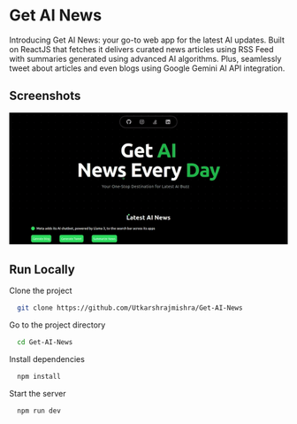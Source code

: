 
# Get AI News

Introducing Get AI News: your go-to web app for the latest AI updates. Built on ReactJS that fetches it delivers curated news articles using RSS Feed with summaries generated using advanced AI algorithms. Plus, seamlessly tweet about articles and even blogs using Google Gemini AI API integration.


## Screenshots

![](https://github.com/Utkarshrajmishra/Get-AI-News/blob/main/public/Screencastfrom18-04-24101957PMIST-ezgif.com-video-to-gif-converter.gif)


## Run Locally

Clone the project

```bash
  git clone https://github.com/Utkarshrajmishra/Get-AI-News
```

Go to the project directory

```bash
  cd Get-AI-News
```

Install dependencies

```bash
  npm install
```

Start the server

```bash
  npm run dev
```

